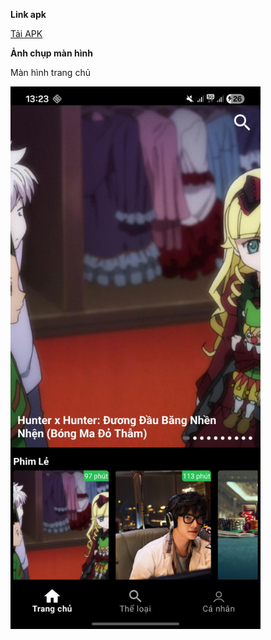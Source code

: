 <strong>Link apk</strong>

<a href="https://drive.google.com/file/d/1h2Kq6O_wAQoeWLioAmPXa8oshggrrRvy/view?usp=sharing">Tải APK</a>

<strong>Ảnh chụp màn hình</strong>

<p>Màn hình trang chủ</p>
<a href="https://raw.githubusercontent.com/ngngochiep2411/MovieApp/master/assets/screenshots/trang chu.jpg">
  <img src="https://raw.githubusercontent.com/ngngochiep2411/MovieApp/master/assets/screenshots/trang chu.jpg" alt="Screenshot" width="400"/>
</a>



